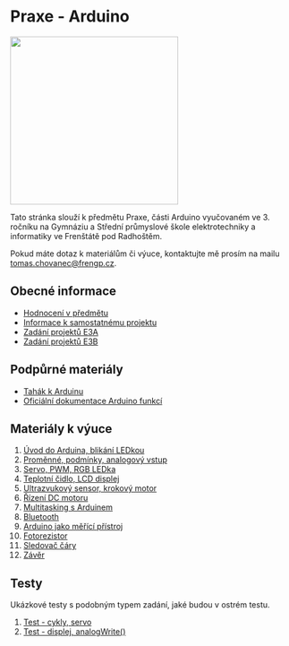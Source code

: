 # Praxe - Arduino

<img src="https://github.com/user-attachments/assets/63f53169-3490-4967-8baf-041eefeb903b" width="300"/>

Tato stránka slouží k předmětu Praxe, části Arduino vyučovaném ve 3. ročníku na Gymnáziu a Střední průmyslové škole elektrotechniky a informatiky ve Frenštátě pod Radhoštěm.

Pokud máte dotaz k materiálům či výuce, kontaktujte mě prosím na mailu [tomas.chovanec@frengp.cz](mailto:tomas.chovanec@frengp.cz).

## Obecné informace
- [Hodnocení v předmětu](Hodnoceni_predmetu.md)
- [Informace k samostatnému projektu](Projekt.md)
- [Zadání projektů E3A](Zadani_projektu_E3A_sk_3.md)
- [Zadání projektů E3B](Zadani_projektu_E3B_sk_3.md)


## Podpůrné materiály
- [Tahák k Arduinu](/prezentace/Arduino_tahak.pdf)
- [Oficiální dokumentace Arduino funkcí](https://docs.arduino.cc/language-reference/)

## Materiály k výuce
1. [Úvod do Arduina, blikání LEDkou](01_Uvod_LED.md)
1. [Proměnné, podmínky, analogový vstup](02_Zaklady_C_potenciometr.md)
1. [Servo, PWM, RGB LEDka](03_lekce.md)
1. [Teplotní čidlo, LCD displej](04_lekce.md)
1. [Ultrazvukový sensor, krokový motor](05_lekce.md)
1. [Řízení DC motoru](06_lekce.md)
1. [Multitasking s Arduinem](07_lekce.md)
1. [Bluetooth](08_lekce.md)
1. [Arduino jako měřící přístroj](09_lekce.md)
1. [Fotorezistor](10_lekce.md)
1. [Sledovač čáry](11_lekce.md)
1. [Závěr](11_zaver.md)

<!---

- [Zadání E3A](Zadani_projektu_E3A_sk_2.md)
- [Zadání E3B](Zadani_projektu_E3B_sk_2.md)

--->

## Testy
Ukázkové testy s podobným typem zadání, jaké budou v ostrém testu. 

1. [Test - cykly, servo](Test_1.md)
2. [Test - displej, analogWrite()](Test_2.md)
   
<!---
2. [Program ve dvojicích](09_lekce.md)
--->
